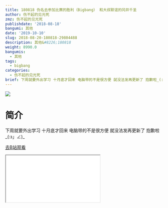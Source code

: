 ```yaml
---
title: 180818 伪名去参加比赛的胜利（Bigbang） 和大叔联谊的冈井千圣
author: 伤不起的见光死
zmz: 伤不起的见光死
publishdate: '2018-08-18'
bangumi: 其他
date: '2019-10-10'
slug: 2018-08-20-180818-29804488
description: 其他&#8226;180818
weight: 8990.0
bangumis:
  - 其他
tags:
  - bigbang
categories:
  - 伤不起的见光死
brief: 下周就要外出学习 十月底才回来 电脑带的不是很方便 就没法发再更新了 抱歉啦_(:з」∠)_
---
```

![](https://raw.githubusercontent.com/tcgriffith/owaraisite/master/static/tmpimg/765f60254731a4c362cdc625711b7f09b586b9d3.png.480.jpg)
# 简介  
下周就要外出学习  十月底才回来 
电脑带的不是很方便 就没法发再更新了
抱歉啦_(:з」∠)_  

[去B站观看](https://www.bilibili.com/video/av29804488/)
<div class ="resp-container"><iframe class="testiframe" src="//player.bilibili.com/player.html?aid=29804488"", scrolling="no", allowfullscreen="true" > </iframe></div> 
